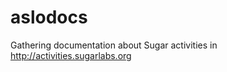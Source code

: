 aslodocs
========

Gathering documentation about Sugar activities in http://activities.sugarlabs.org